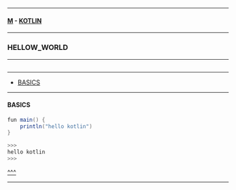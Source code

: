 
---

#### [M](https://github.com/ttltrk/TTT/blob/master/menu.md) - [KOTLIN](https://github.com/ttltrk/TTT/tree/master/KOT/KOTLIN.md)

---

### HELLOW_WORLD

---

```

```

---

* [BASICS](#BASICS)

---

#### BASICS

```java
fun main() {
    println("hello kotlin")
}

>>>
hello kotlin
>>>
```

[^^^](#HELLO_WORLD)

---

